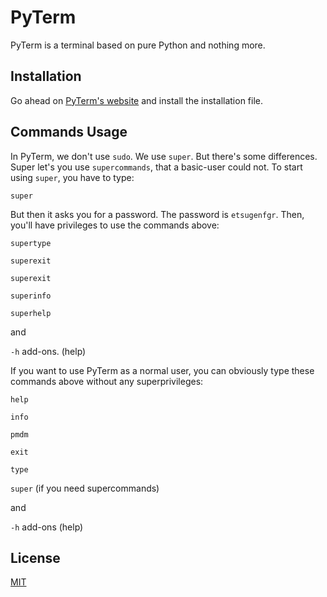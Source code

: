 # PyTerm

PyTerm is a terminal based on pure Python and nothing more.

## Installation

Go ahead on [PyTerm's website](markpavlenko.github.io/pyterm) and install the installation file.

## Commands Usage

In PyTerm, we don't use `sudo`. We use `super`. But there's some differences. Super let's you use `supercommands`, that a basic-user could not. To start using `super`, you have to type:
```PyTerm
super
```
But then it asks you for a password. The password is `etsugenfgr`.
Then, you'll have privileges to use the commands above:

`supertype`

`superexit`

`superexit`

`superinfo`

`superhelp`

and

`-h` add-ons. (help)

If you want to use PyTerm as a normal user, you can obviously type these commands above without any superprivileges:

`help`

`info`

`pmdm`

`exit`

`type`

`super` (if you need supercommands)

and 

`-h` add-ons (help)

## License

[MIT](https://choosealicense.com/licenses/mit/)

